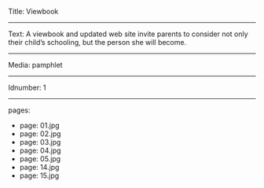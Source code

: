 Title: Viewbook

----

Text: A viewbook and updated web site invite parents to consider not only their child’s schooling, but the person she will become.

----

Media: pamphlet

----

Idnumber: 1

----

pages:

-
  page: 01.jpg
-
  page: 02.jpg
-
  page: 03.jpg
-
  page: 04.jpg
-
  page: 05.jpg
-
  page: 14.jpg
-
  page: 15.jpg
